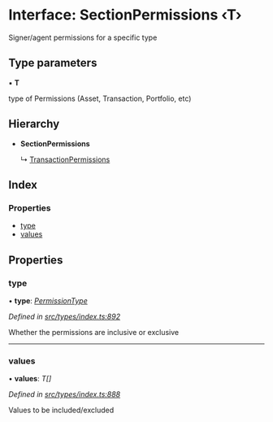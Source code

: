 # Interface: SectionPermissions ‹**T**›

Signer/agent permissions for a specific type

## Type parameters

▪ **T**

type of Permissions (Asset, Transaction, Portfolio, etc)

## Hierarchy

* **SectionPermissions**

  ↳ [TransactionPermissions](transactionpermissions.md)

## Index

### Properties

* [type](sectionpermissions.md#type)
* [values](sectionpermissions.md#values)

## Properties

###  type

• **type**: *[PermissionType](../enums/permissiontype.md)*

*Defined in [src/types/index.ts:892](https://github.com/PolymathNetwork/polymesh-sdk/blob/38ee8078/src/types/index.ts#L892)*

Whether the permissions are inclusive or exclusive

___

###  values

• **values**: *T[]*

*Defined in [src/types/index.ts:888](https://github.com/PolymathNetwork/polymesh-sdk/blob/38ee8078/src/types/index.ts#L888)*

Values to be included/excluded
